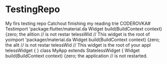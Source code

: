 # TestingRepo
My firs testing repo
Catchout
finishing my reading trie
CODEROVKA# Testimport 'package:flutter/material.da
  Widget build(BuildContext context) {zero; the alition
        // is not restar
telessWid
  // This widget is the root of yoimport 'packager/material.da
  Widget build(BuildContext context) {zero; the alit
        // is not restar
telessWid
  // This widget is the root of your appl
telessWidget {
}
class MyApp extends StatelessWidget {
  Widget build(BuildContext context) {zero; the application
        // is not restarted.
